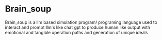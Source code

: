 # Brain_soup
Brain_soup is a llm based simulation program/ programing language used to interact and prompt llm's like chat gpt to produce human like output with emotional and tangible operation paths and generation of unique ideals

